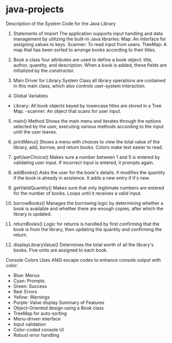 # java-projects
Description of the System Code for the Java Library


1. Statements of Import
The application supports input handling and data management by utilizing the built-in Java libraries:
Map: An interface for assigning values to keys.
Scanner: To read input from users.
TreeMap: A map that has been sorted to arrange books according to their titles.

2. Book a class
four attributes are used to define a book object: title, author, quantity, and description. When a book is added, these fields are initialized by the constructor.

3. Main Driver for Library System Class
all library operations are contained in this main class, which also controls user-system interaction.
4. Global Variables
- Library: All book objects keyed by lowercase titles are stored in a Tree Map. 
-scanner: An object that scans for user input.
5. main() Method
Shows the main menu and iterates through the options selected by the user, executing various methods according to the input until the user leaves.

6. printMenu()
Shows a menu with choices to view the total value of the library, add, borrow, and return books. Colors make text easier to read.

7. getUserChoice()
Makes sure a number between 1 and 5 is entered by validating user input. If incorrect input is entered, it prompts again.

8. addBooks()
Asks the user for the book's details. It modifies the quantity if the book is already in existence. It adds a new entry if it's new.
9. getValidQuantity()
Makes sure that only legitimate numbers are entered for the number of books. Loops until it receives a valid input.
10. borrowBooks()
Manages the borrowing logic by determining whether a book is available and whether there are enough copies, after which the library is updated.
11. returnBooks()
Logic for returns is handled by first confirming that the book is from the library, then updating the quantity and confirming the return.

12. displayLibraryValue()
Determines the total worth of all the library's books. Five units are assigned to each book.

Console Colors
Uses ANSI escape codes to enhance console output with color:
- Blue: Menus
- Cyan: Prompts
- Green: Success
- Red: Errors
- Yellow: Warnings
- Purple: Value display
Summary of Features
- Object-Oriented design using a Book class
- TreeMap for auto-sorting
- Menu-driven interface
- Input validation
- Color-coded console UI
- Robust error handling
